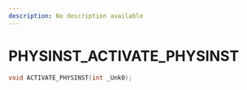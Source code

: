 ```yaml
---
description: No description available 
---
```


# PHYSINST\_ACTIVATE_PHYSINST

```cpp
void ACTIVATE_PHYSINST(int _Unk0);
```